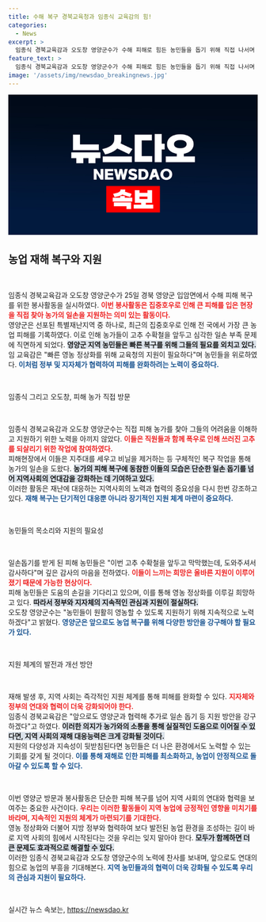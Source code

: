```yaml
---
title: 수해 복구 경북교육청과 임종식 교육감의 힘!
categories:
  - News
excerpt: >
  임종식 경북교육감과 오도창 영양군수가 수해 피해로 힘든 농민들을 돕기 위해 직접 나서며 농작물 복구에 구슬땀을 흘렸습니다. 고추 수확철을 앞둔 농가에 희망의 손길을 더한 이들의 이야기!
feature_text: >
  임종식 경북교육감과 오도창 영양군수가 수해 피해로 힘든 농민들을 돕기 위해 직접 나서며 농작물 복구에 구슬땀을 흘렸습니다. 고추 수확철을 앞둔 농가에 희망의 손길을 더한 이들의 이야기!
image: '/assets/img/newsdao_breakingnews.jpg'
---
```


<p><img src="/assets/img/newsdao_breakingnews.jpg" alt="implanttips 속보" /></p>

<h2 data-ke-size="size26">농업 재해 복구와 지원</h2>

<p data-ke-size="size16">&nbsp;</p>

<p>임종식 경북교육감과 오도창 영양군수가 25일 경북 영양군 입암면에서 수해 피해 복구를 위한 봉사활동을 실시하였다. <b><span style="color: #ee2323;">이번 봉사활동은 집중호우로 인해 큰 피해를 입은 현장을 직접 찾아 농가의 일손을 지원하는 의미 있는 활동이다.</span></b><br>영양군은 선포된 특별재난지역 중 하나로, 최근의 집중호우로 인해 전 국에서 가장 큰 농업 피해를 기록하였다. 이로 인해 농가들이 고추 수확철을 앞두고 심각한 일손 부족 문제에 직면하게 되었다. <b><span style="background-color: #21538527;">영양군 지역 농민들은 빠른 복구를 위해 그들의 필요를 외치고 있다.</span></b><br>임 교육감은 "빠른 영농 정상화를 위해 교육청의 지원이 필요하다"며 농민들을 위로하였다. <b><span style="color: #1a5490;">이처럼 정부 및 지자체가 협력하여 피해를 완화하려는 노력이 중요하다.</span></b></p>

<p data-ke-size="size16">&nbsp;</p>

<p>임종식 그리고 오도창, 피해 농가 직접 방문</p>

<p data-ke-size="size16">&nbsp;</p>

<p>임종식 경북교육감과 오도창 영양군수는 직접 피해 농가를 찾아 그들의 어려움을 이해하고 지원하기 위한 노력을 아끼지 않았다. <b><span style="color: #ee2323;">이들은 직원들과 함께 폭우로 인해 쓰러진 고추를 되살리기 위한 작업에 참여하였다.</span></b><br>피해현장에서 이들은 지주대를 세우고 비닐을 제거하는 등 구체적인 복구 작업을 통해 농가의 일손을 도왔다. <b><span style="background-color: #21538527;">농가의 피해 복구에 동참한 이들의 모습은 단순한 일손 돕기를 넘어 지역사회의 연대감을 강화하는 데 기여하고 있다.</span></b><br>이러한 활동은 재난에 대응하는 지역사회의 노력과 협력의 중요성을 다시 한번 강조하고 있다. <b><span style="color: #1a5490;">재해 복구는 단기적인 대응뿐 아니라 장기적인 지원 체계 마련이 중요하다.</span></b> </p>

<p data-ke-size="size16">&nbsp;</p>

<p>농민들의 목소리와 지원의 필요성</p>

<p data-ke-size="size16">&nbsp;</p>

<p>일손돕기를 받게 된 피해 농민들은 "이번 고추 수확철을 앞두고 막막했는데, 도와주셔서 감사하다"며 깊은 감사의 마음을 전하였다. <b><span style="color: #ee2323;">이들이 느끼는 희망은 올바른 지원이 이루어졌기 때문에 가능한 현상이다.</span></b><br>피해 농민들은 도움의 손길을 기다리고 있으며, 이를 통해 영농 정상화를 이루길 희망하고 있다. <b><span style="background-color: #21538527;">따라서 정부와 지자체의 지속적인 관심과 지원이 절실하다.</span></b><br>오도창 영양군수는 "농민들이 원활히 영농할 수 있도록 지원하기 위해 지속적으로 노력하겠다"고 밝혔다. <b><span style="color: #1a5490;">영양군은 앞으로도 농업 복구를 위해 다양한 방안을 강구해야 할 필요가 있다.</span></b></p>

<p data-ke-size="size16">&nbsp;</p>

<p>지원 체계의 발전과 개선 방안</p>

<p data-ke-size="size16">&nbsp;</p>

<p>재해 발생 후, 지역 사회는 즉각적인 지원 체계를 통해 피해를 완화할 수 있다. <b><span style="color: #ee2323;">지자체와 정부의 연대와 협력이 더욱 강화되어야 한다.</span></b><br>임종식 경북교육감은 "앞으로도 영양군과 협력해 추가로 일손 돕기 등 지원 방안을 강구하겠다"고 하였다. <b><span style="background-color: #21538527;">이러한 의지가 농가와의 소통을 통해 실질적인 도움으로 이어질 수 있다면, 지역 사회의 재해 대응능력은 크게 강화될 것이다.</span></b><br>지원의 다양성과 지속성이 뒷받침된다면 농민들은 더 나은 환경에서도 노력할 수 있는 기회를 갖게 될 것이다. <b><span style="color: #1a5490;">이를 통해 재해로 인한 피해를 최소화하고, 농업이 안정적으로 돌아갈 수 있도록 할 수 있다.</span></b></p>

<p data-ke-size="size16">&nbsp;</p>

<p>이번 영양군 방문과 봉사활동은 단순한 피해 복구를 넘어 지역 사회의 연대와 협력을 보여주는 중요한 사건이다. <b><span style="color: #ee2323;">우리는 이러한 활동들이 지역 농업에 긍정적인 영향을 미치기를 바라며, 지속적인 지원의 체계가 마련되기를 기대한다.</span></b><br>영농 정상화와 더불어 지방 정부와 협력하여 보다 발전된 농업 환경을 조성하는 길이 바로 지역 사회의 힘에서 시작된다는 것을 우리는 잊지 말아야 한다. <b><span style="background-color: #21538527;">모두가 함께하면 더 큰 문제도 효과적으로 해결할 수 있다.</span></b><br>이러한 임종식 경북교육감과 오도창 영양군수의 노력에 찬사를 보내며, 앞으로도 연대의 힘으로 농업의 부흥을 기대해본다. <b><span style="color: #1a5490;">지역 농민들과의 협력이 더욱 강화될 수 있도록 우리의 관심과 지원이 필요하다.</span></b> </p>

<p data-ke-size="size16">&nbsp;</p>
실시간 뉴스 속보는, <a href="https://newsdao.kr" rel="dofollow">https://newsdao.kr</a>


